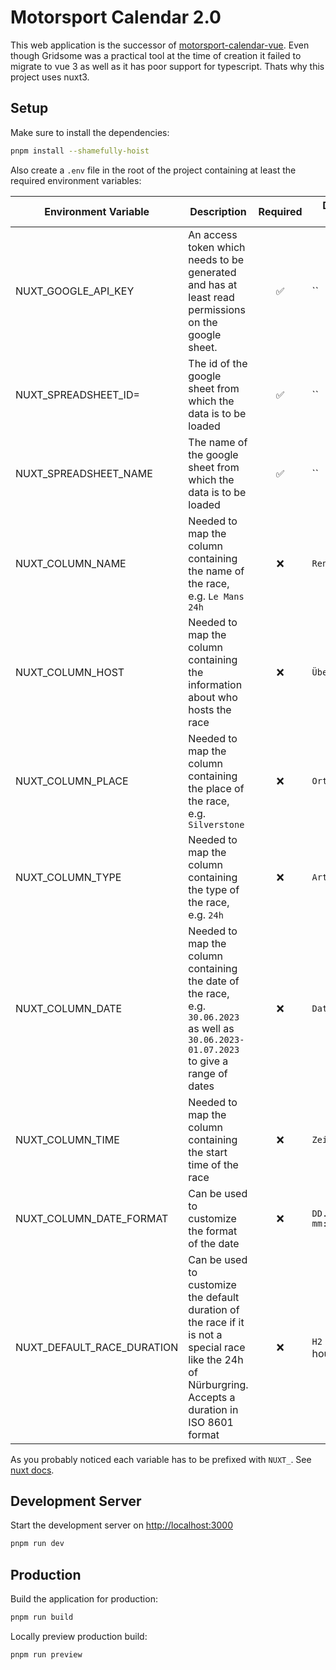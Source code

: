 # Motorsport Calendar 2.0

This web application is the successor of [motorsport-calendar-vue](https://github.com/drik98/motorsport-calendar-vue).
Even though Gridsome was a practical tool at the time of creation it failed to migrate to vue 3 as well as it
has poor support for typescript. Thats why this project uses nuxt3.

## Setup

Make sure to install the dependencies:

```bash
pnpm install --shamefully-hoist
```

Also create a `.env` file in the root of the project containing at least the required environment variables:

| Environment Variable       | Description                                                                                                                                              | Required | Default Value      |
| -------------------------- | -------------------------------------------------------------------------------------------------------------------------------------------------------- | :------: | ------------------ |
| NUXT_GOOGLE_API_KEY        | An access token which needs to be generated and has at least read permissions on the google sheet.                                                       |    ✅    | ``                 |
| NUXT_SPREADSHEET_ID=       | The id of the google sheet from which the data is to be loaded                                                                                           |    ✅    | ``                 |
| NUXT_SPREADSHEET_NAME      | The name of the google sheet from which the data is to be loaded                                                                                         |    ✅    | ``                 |
| NUXT_COLUMN_NAME           | Needed to map the column containing the name of the race, e.g. `Le Mans 24h`                                                                             |    ❌    | `Rennen`           |
| NUXT_COLUMN_HOST           | Needed to map the column containing the information about who hosts the race                                                                             |    ❌    | `Übertragung`      |
| NUXT_COLUMN_PLACE          | Needed to map the column containing the place of the race, e.g. `Silverstone`                                                                            |    ❌    | `Ort`              |
| NUXT_COLUMN_TYPE           | Needed to map the column containing the type of the race, e.g. `24h`                                                                                     |    ❌    | `Art`              |
| NUXT_COLUMN_DATE           | Needed to map the column containing the date of the race, e.g. `30.06.2023` as well as `30.06.2023-01.07.2023` to give a range of dates                  |    ❌    | `Datum`            |
| NUXT_COLUMN_TIME           | Needed to map the column containing the start time of the race                                                                                           |    ❌    | `Zeit`             |
| NUXT_COLUMN_DATE_FORMAT    | Can be used to customize the format of the date                                                                                                          |    ❌    | `DD.MM.YYYY mm:ss` |
| NUXT_DEFAULT_RACE_DURATION | Can be used to customize the default duration of the race if it is not a special race like the 24h of Nürburgring. Accepts a duration in ISO 8601 format |    ❌    | `H2` (2 hours)     |

As you probably noticed each variable has to be prefixed with `NUXT_`. See [nuxt docs](https://nuxt.com/docs/api/composables/use-runtime-config).

## Development Server

Start the development server on <http://localhost:3000>

```bash
pnpm run dev
```

## Production

Build the application for production:

```bash
pnpm run build
```

Locally preview production build:

```bash
pnpm run preview
```
